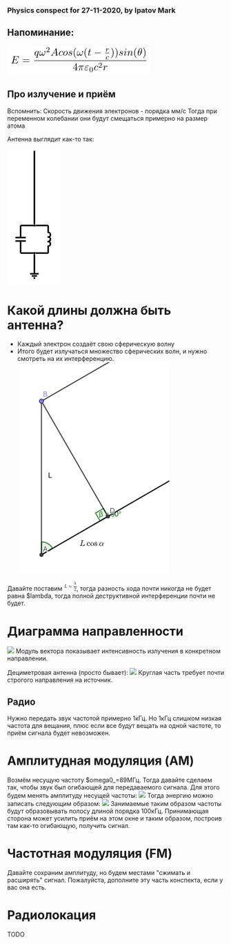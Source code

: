 ### Physics conspect for 27-11-2020, by Ipatov Mark

## Напоминание:

<img src="resources/EnergyOfEMW.png"></img>

## Про излучение и приём

Вспомнить: Скорость движения электронов - порядка мм/с
Тогда при переменном колебании они будут смещаться примерно на размер атома

Антенна выглядит как-то так:

<img src="resources/Antenna.png"></img>

# Какой длины должна быть антенна?

- Каждый электрон создаёт свою сферическую волну
- Итого будет излучаться множество сферических волн, и нужно смотреть на их интерференцию.
<img src="resources/AntennaInterferention.png"></img>

Давайте поставим <img src="resources/Lapproxlambdadiv2.png"></img>, тогда разность хода почти никогда не будет равна $lambda, тогда полной деструктивной интерференции почти не будет.

# Диаграмма направленности

<img src="resources/DirectionalDiagram.png"></img>
Модуль вектора показывает интенсивность излучения в конкретном направлении.

Дециметровая антенна (просто бывает):
<img src="resources/DecimeterAntenna.png"></img>
Круглая часть требует почти строгого направления на источник.

## Радио

Нужно передать звук частотой примерно 1кГц. Но 1кГц слишком низкая частота для вещания, плюс если все будут вещать на одной частоте, то приём сигнала будет невозможен.

# Амплитудная модуляция (AM)
Возмём несущую частоту $omega0_=89МГц. Тогда давайте сделаем так, чтобы звук был огибающей для передаваемого сигнала. Для этого будем менять амплитуду несущей частоты:
<img src="resources/AMModulation.png"></img>
Тогда энергию можно записать следующим образом:
<img src="resources/AMEnergy.png"><img>
Занимаемые таким образом частоты будут образовывать полосу длиной порядка 100кГц. Принимающая сторона может усилить приём на этом окне и таким образом, построив там как-то огибающую, получить сигнал.

# Частотная модуляция (FM)
Давайте сохраним амплитуду, но будем местами "сжимать и расширять" сигнал. Пожалуйста, дополните эту часть конспекта, если у вас она есть.

# Радиолокация
TODO
